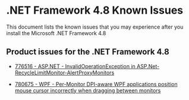 .NET Framework 4.8 Known Issues
=================================
 
This document lists the known issues that you may experience after you install the Microsoft .NET Framework 4.8

## Product issues for the .NET Framework 4.8
- [776516 - ASP.NET - InvalidOperationException in ASP.Net-RecycleLimitMonitor-AlertProxyMonitors](https://github.com/Microsoft/dotnet/blob/master/releases/net48/KnownIssues/776516-InvalidOperationException%20in%20System_Web_ni!System.Web.Hosting.RecycleLimitMonitor%2BRecycleLimitMonitorSingleton.AlertProxyMonitors.md)

- [780675 - WPF - Per-Monitor DPI-aware WPF applications position mouse cursor incorrectly when dragging between monitors](https://github.com/Microsoft/dotnet/blob/master/releases/net48/KnownIssues/wpf-pma-window-drag.md)




